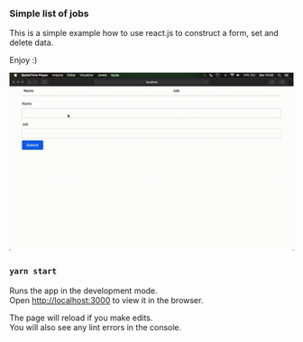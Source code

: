 ### Simple list of jobs
This is a simple example how to use react.js to construct a form, set and delete data.

Enjoy :)


![Example](react.gif)



### `yarn start`

Runs the app in the development mode.<br />
Open [http://localhost:3000](http://localhost:3000) to view it in the browser.

The page will reload if you make edits.<br />
You will also see any lint errors in the console.